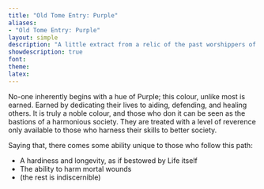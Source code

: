 ```yaml
---
title: "Old Tome Entry: Purple"
aliases:
- "Old Tome Entry: Purple"
layout: simple
description: "A little extract from a relic of the past worshippers of Life. "
showdescription: true
font: 
theme: 
latex: 
---
```


No-one inherently begins with a hue of Purple; this colour, unlike most is earned. Earned by dedicating their lives to aiding, defending, and healing others. It is truly a noble colour, and those who don it can be seen as the bastions of a harmonious society. They are treated with a level of reverence only available to those who harness their skills to better society.

Saying that, there comes some ability unique to those who follow this path:

- A hardiness and longevity, as if bestowed by Life itself
- The ability to harm mortal wounds
- (the rest is indiscernible)

